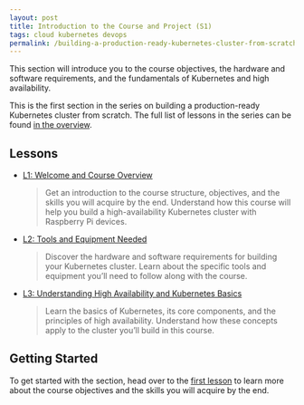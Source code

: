 ```yaml
---
layout: post
title: Introduction to the Course and Project (S1)
tags: cloud kubernetes devops
permalink: /building-a-production-ready-kubernetes-cluster-from-scratch/section-1
---
```


This section will introduce you to the course objectives, the hardware and
software requirements, and the fundamentals of Kubernetes and high availability.

This is the first section in the series on building a production-ready
Kubernetes cluster from scratch. The full list of lessons in the series can be
found
[in the overview](/building-a-production-ready-kubernetes-cluster-from-scratch).

## Lessons

- [L1: Welcome and Course Overview](/2024/XX/XX/building-a-production-ready-kubernetes-cluster-from-scratch-l1)

  > Get an introduction to the course structure, objectives, and the skills you
  > will acquire by the end. Understand how this course will help you build a
  > high-availability Kubernetes cluster with Raspberry Pi devices.

- [L2: Tools and Equipment Needed](/2024/XX/XX/building-a-production-ready-kubernetes-cluster-from-scratch-l2)

  > Discover the hardware and software requirements for building your Kubernetes
  > cluster. Learn about the specific tools and equipment you’ll need to follow
  > along with the course.

- [L3: Understanding High Availability and Kubernetes Basics](/2024/XX/XX/building-a-production-ready-kubernetes-cluster-from-scratch-l3)

  > Learn the basics of Kubernetes, its core components, and the principles of
  > high availability. Understand how these concepts apply to the cluster you’ll
  > build in this course.

## Getting Started

To get started with the section, head over to the
[first lesson](/building-a-production-ready-kubernetes-cluster-from-scratch/lession-1)
to learn more about the course objectives and the skills you will acquire by the
end.

